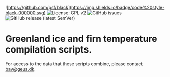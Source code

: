 ![https://github.com/psf/black](https://img.shields.io/badge/code%20style-black-000000.svg)
![License: GPL v2](https://img.shields.io/badge/License-GPL_v2-blue.svg)
![GitHub issues](https://img.shields.io/github/issues-raw/BaptisteVandecrux/greenland-ice-sheet-subsurface-temperature)
![GitHub release (latest SemVer)](https://img.shields.io/github/v/release/BaptisteVandecrux/greenland-ice-sheet-subsurface-temperature)


 # Greenland ice and firn temperature compilation scripts.

For access to the data that these scripts combine, please contact bav@geus.dk.
